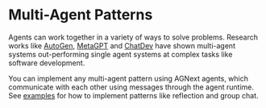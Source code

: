 # Multi-Agent Patterns

Agents can work together in a variety of ways to solve problems.
Research works like [AutoGen](https://aka.ms/autogen-paper),
[MetaGPT](https://arxiv.org/abs/2308.00352)
and [ChatDev](https://arxiv.org/abs/2307.07924) have shown
multi-agent systems out-performing single agent systems at complex tasks
like software development.

You can implement any multi-agent pattern using AGNext agents, which
communicate with each other using messages through the agent runtime.
See [examples](https://github.com/microsoft/agnext/tree/main/python/examples#pattern-examples)
for how to implement patterns like reflection and group chat.
